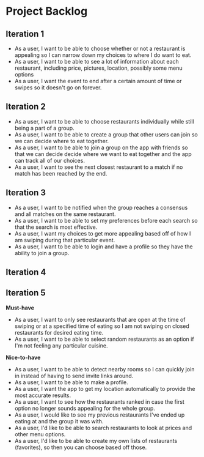 # Project Backlog

## Iteration 1

- As a user, I want to be able to choose whether or not a restaurant is appealing so I can narrow down my
  choices to where I do want to eat.
- As a user, I want to be able to see a lot of information about each restaurant, including price, pictures, location, possibly some menu options
- As a user, I want the event to end after a certain amount of time or swipes so it doesn't go on forever.

## Iteration 2

- As a user, I want to be able to choose restaurants individually while still being a part of a group.
- As a user, I want to be able to create a group that other users can join so we can decide where to eat
  together.
- As a user, I want to be able to join a group on the app with friends so that we can decide decide where
  we want to eat together and the app can track all of our choices.
- As a user, I want to see the next closest restaurant to a match if no match has been reached by the end.

## Iteration 3

- As a user, I want to be notified when the group reaches a consensus and all matches on the same restaurant.
- As a user, I want to be able to set my preferences before each search so that the search is most effective.
- As a user, I want my choices to get more appealing based off of how I am swiping during that particular
  event.
- As a user, I want to be able to login and have a profile so they have the ability to join a group.

## Iteration 4

## Iteration 5

**Must-have**

- As a user, I want to only see restaurants that are open at the time of swiping or at a specified time of
  eating so I am not swiping on closed restaurants for desired eating time.
- As a user, I want to be able to select random restaurants as an option if I'm not feeling any particular
  cuisine.

**Nice-to-have**

- As a user, I want to be able to detect nearby rooms so I can quickly join in instead of having to send
  invite links around.
- As a user, I want to be able to make a profile.
- As a user, I want the app to get my location automatically to provide the most accurate results.
- As a user, I want to see how the restaurants ranked in case the first option no longer sounds appealing for the whole group.
- As a user, I would like to see my previous restaurants I've ended up eating at and the group it was with.
- As a user, I'd like to be able to search restaurants to look at prices and other menu options.
- As a user, I'd like to be able to create my own lists of restaurants (favorites), so then you can choose based off those.
